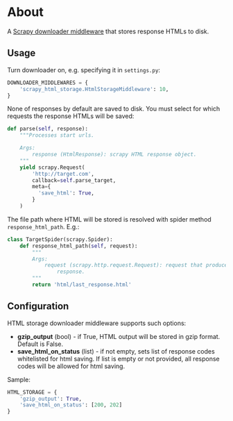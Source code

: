 # About

A [Scrapy downloader middleware](https://docs.scrapy.org/en/latest/topics/downloader-middleware.html) that stores response HTMLs to disk.

## Usage

Turn downloader on, e.g. specifying it in `settings.py`:

```python
DOWNLOADER_MIDDLEWARES = {
    'scrapy_html_storage.HtmlStorageMiddleware': 10,
}
```

None of responses by default are saved to disk.
You must select for which requests the response HTMLs will be saved:

```python
def parse(self, response):
    """Processes start urls.

    Args:
        response (HtmlResponse): scrapy HTML response object.
    """
    yield scrapy.Request(
        'http://target.com',
        callback=self.parse_target,
        meta={
          'save_html': True,
        }
    )
```

The file path where HTML will be stored is resolved with spider method
`response_html_path`. E.g.:

```python
class TargetSpider(scrapy.Spider):
    def response_html_path(self, request):
        """
        Args:
            request (scrapy.http.request.Request): request that produced the
                response.
        """
        return 'html/last_response.html'
```

## Configuration

HTML storage downloader middleware supports such options:

* **gzip_output** (bool) - if True, HTML output will be stored in gzip format.
  Default is False.
* **save_html_on_status** (list) - if not empty, sets list of response codes
  whitelisted for html saving. If list is empty or not provided, all response
  codes will be allowed for html saving.

Sample:

```python
HTML_STORAGE = {
    'gzip_output': True,
    'save_html_on_status': [200, 202]
}
``` 